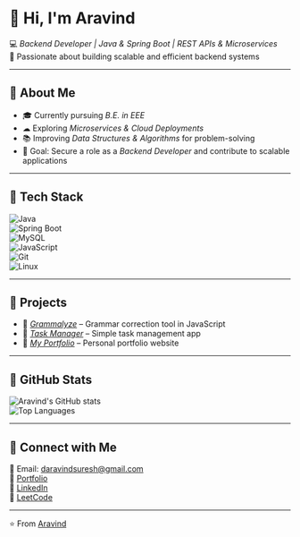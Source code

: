 # 👋 Hi, I'm Aravind  

💻 *Backend Developer | Java & Spring Boot | REST APIs & Microservices*  
🚀 Passionate about building scalable and efficient backend systems  

---

## 🔹 About Me  
- 🎓 Currently pursuing *B.E. in EEE*  
- ☁ Exploring *Microservices & Cloud Deployments*  
- 📚 Improving *Data Structures & Algorithms* for problem-solving  
- 🎯 Goal: Secure a role as a *Backend Developer* and contribute to scalable applications  

---

## 🔹 Tech Stack  
![Java](https://img.shields.io/badge/Java-%23ED8B00.svg?style=for-the-badge&logo=java&logoColor=white)  
![Spring Boot](https://img.shields.io/badge/Spring%20Boot-6DB33F?style=for-the-badge&logo=springboot&logoColor=white)  
![MySQL](https://img.shields.io/badge/MySQL-%2300f.svg?style=for-the-badge&logo=mysql&logoColor=white)  
![JavaScript](https://img.shields.io/badge/JavaScript-%23323330.svg?style=for-the-badge&logo=javascript&logoColor=%23F7DF1E)  
![Git](https://img.shields.io/badge/Git-%23F05033.svg?style=for-the-badge&logo=git&logoColor=white)  
![Linux](https://img.shields.io/badge/Linux-FCC624?style=for-the-badge&logo=linux&logoColor=black)  

---

## 🔹 Projects  
- 🔹 [*Grammalyze*](https://github.com/aravind-200431/Grammalyze) – Grammar correction tool in JavaScript  
- 🔹 [*Task Manager*](https://github.com/aravind-200431/task) – Simple task management app  
- 🔹 [*My Portfolio*](https://portfolio-aravind-d.netlify.app/) – Personal portfolio website  

---

## 🔹 GitHub Stats  
![Aravind's GitHub stats](https://github-readme-stats.vercel.app/api?username=aravind-200431&show_icons=true&theme=tokyonight)  
![Top Languages](https://github-readme-stats.vercel.app/api/top-langs/?username=aravind-200431&layout=compact&theme=tokyonight)  

---

## 🔹 Connect with Me  
📧 Email: [daravindsuresh@gmail.com](mailto:daravindsuresh@gmail.com)  
🔗 [Portfolio](https://portfolio-aravind-d.netlify.app/)  
💼 [LinkedIn](https://linkedin.com/in/aravind-d-277838803)  
🧩 [LeetCode](https://leetcode.com/u/EX0R6sMEOV/)  

---
⭐ From [Aravind](https://github.com/aravind-200431)

<!--
**aravind-200431/aravind-200431** is a ✨ _special_ ✨ repository because its `README.md` (this file) appears on your GitHub profile.

Here are some ideas to get you started:

- 🔭 I’m currently working on ...
- 🌱 I’m currently learning ...
- 👯 I’m looking to collaborate on ...
- 🤔 I’m looking for help with ...
- 💬 Ask me about ...
- 📫 How to reach me: ...
- 😄 Pronouns: ...
- ⚡ Fun fact: ...
-->

